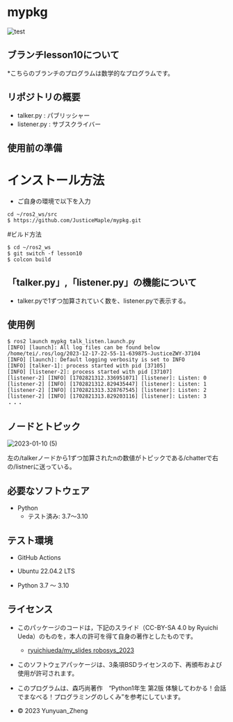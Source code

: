 # mypkg
![test](https://github.com/JusticeMaple/mypkg/actions/workflows/test.yml/badge.svg)

## ブランチlesson10について

*こちらのブランチのプログラムは数学的なプログラムです。

## リポジトリの概要

* talker.py : パブリッシャー
* listener.py : サブスクライバー

## 使用前の準備
# インストール方法

* ご自身の環境で以下を入力

```
cd ~/ros2_ws/src
$ https://github.com/JusticeMaple/mypkg.git
```
#ビルド方法
```
$ cd ~/ros2_ws
$ git switch -f lesson10
$ colcon build
```
## 「talker.py」,「listener.py」の機能について
* talker.pyで1ずつ加算されていく数を、listener.pyで表示する。

## 使用例
```
$ ros2 launch mypkg talk_listen.launch.py
[INFO] [launch]: All log files can be found below /home/tei/.ros/log/2023-12-17-22-55-11-639875-JusticeZWY-37104
[INFO] [launch]: Default logging verbosity is set to INFO
[INFO] [talker-1]: process started with pid [37105]
[INFO] [listener-2]: process started with pid [37107]
[listener-2] [INFO] [1702821312.336951071] [listener]: Listen: 0
[listener-2] [INFO] [1702821312.829435447] [listener]: Listen: 1
[listener-2] [INFO] [1702821313.328767545] [listener]: Listen: 2
[listener-2] [INFO] [1702821313.829203116] [listener]: Listen: 3
・・・
```
## ノードとトピック
![2023-01-10 (5)](https://user-images.githubusercontent.com/115678618/211739868-ae299d5b-54cb-4f40-8130-aae515fd8d83.png)

左の/talkerノードから1ずつ加算されたnの数値がトピックである/chatterで右の/listnerに送っている。

## 必要なソフトウェア

* Python
    * テスト済み: 3.7〜3.10

## テスト環境

* GitHub Actions

* Ubuntu 22.04.2 LTS

* Python 3.7 ～ 3.10


## ライセンス

* このパッケージのコードは，下記のスライド（CC-BY-SA 4.0 by Ryuichi Ueda）のものを，本人の許可を得て自身の著作としたものです。
  * [ryuichiueda/my_slides robosys_2023](https://github.com/ryuichiueda/my_slides/tree/master/robosys_2022)

* このソフトウェアパッケージは、3条項BSDライセンスの下、再頒布および使用が許可されます。

* このプログラムは、森巧尚著作　“Python1年生 第2版 体験してわかる！会話でまなべる！プログラミングのしくみ”を参考にしています。

* © 2023 Yunyuan_Zheng
